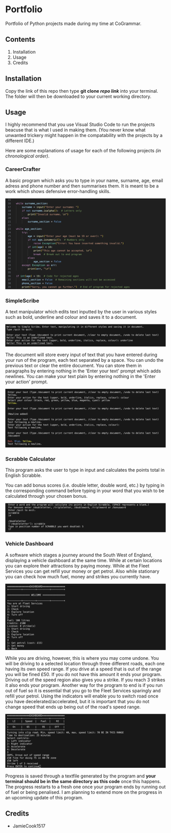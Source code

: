 # Portfolio

Portfolio of Python projects made during my time at CoGrammar.

## Contents

1. Installation
2. Usage
3. Credits

## Installation

Copy the link of this repo then type **git clone _repo link_** into your terminal. The folder will then be downloaded to your current working directory.

## Usage

I highly recommend that you use Visual Studio Code to run the projects beacuse that is what I used in making them. (You never know what unwanted trickery might happen in the compatability with the projects by a different IDE.)

Here are some explanations of usage for each of the following projects *(in chronological order)*.

### CareerCrafter

A basic program which asks you to type in your name, surname, age, email adress and phone number and then summarises them. It is meant to be a work which shows defensive error-handling skills.

![CareerCrafter Image](images/career-crafter_image.png)

### SimpleScribe

A text manipulator which edits text inputted by the user in various styles such as bold, underline and colour and saves it to a document.

![SimpleScribe Image 1](images/simple-scribe_image1.png)

The document will store every input of text that you have entered during your run of the program, each text separated by a space. You can undo the previous text or clear the entire document. You can store them in paragraphs by entering nothing in the 'Enter your text' prompt which adds newlines. You can make your text plain by entering nothing in the 'Enter your action' prompt.

![SimpleScribe Image 2](images/simple-scribe_image2.png)

### Scrabble Calculator

This program asks the user to type in input and calculates the points total in English Scrabble.

You can add bonus scores (i.e. double letter, double word, etc.) by typing in the corresponding command before typing in your word that you wish to be calculated through your chosen bonus.

![Scrabble Calculator Image](images/scrabble_calculator_image.png)

### Vehicle Dashboard

A software which stages a journey around the South West of England, displaying a vehicle dashboard at the same time. While at certain locations you can explore their attractions by paying money. While at the Fleet Services you can get refill your money or get petrol. Also while stationary you can check how much fuel, money and strikes you currently have.

![Vehicle Dashboard Image 1](images/vehicle_dashboard_image1.png)

While you are driving, however, this is where you may come undone. You will be driving to a selected location through three different roads, each one having its own speed range. If you drive at a speed that is out of the range you will be fined £50. If you do not have this amount it ends your program. Driving out of the speed region also gives you a strike. If you reach 3 strikes it also ends your program. Another way for the program to end is if you run out of fuel so it is essential that you go to the Fleet Services sparingly and refill your petrol. Using the indicators will enable you to switch road once you have decelerated/accelerated, but it is important that you do not change speed that ends up being out of the road's speed range.

![Vehicle Dashboard Image 2](images/vehicle_dashboard_image2.png)

Progress is saved through a textfile generated by the program and **your terminal should be in the same directory as this code** once this happens. The progress restarts to a fresh one once your program ends by running out of fuel or being penalised. I am planning to extend more on the progress in an upcoming update of this program. 

## Credits

* JamieCook1517
